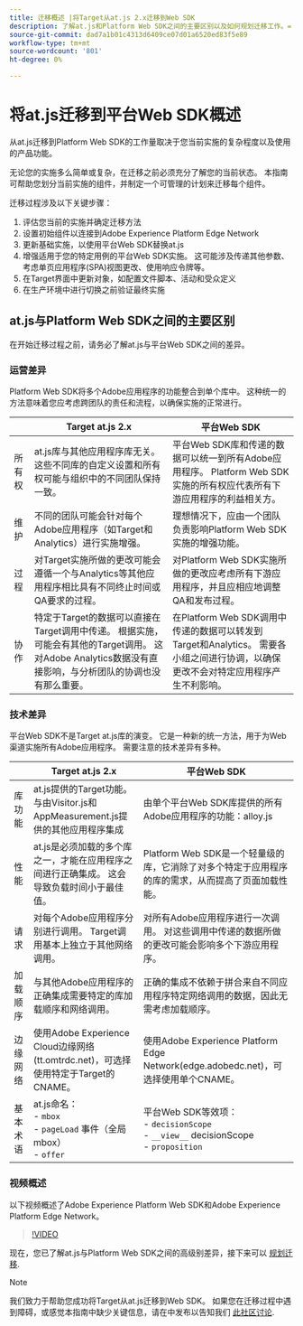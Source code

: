 ```yaml
---
title: 迁移概述 |将Target从at.js 2.x迁移到Web SDK
description: 了解at.js和Platform Web SDK之间的主要区别以及如何规划迁移工作。=
source-git-commit: dad7a1b01c4313d6409ce07d01a6520ed83f5e89
workflow-type: tm+mt
source-wordcount: '801'
ht-degree: 0%

---
```


# 将at.js迁移到平台Web SDK概述

从at.js迁移到Platform Web SDK的工作量取决于您当前实施的复杂程度以及使用的产品功能。

无论您的实施多么简单或复杂，在迁移之前必须充分了解您的当前状态。 本指南可帮助您划分当前实施的组件，并制定一个可管理的计划来迁移每个组件。

迁移过程涉及以下关键步骤：

1. 评估您当前的实施并确定迁移方法
1. 设置初始组件以连接到Adobe Experience Platform Edge Network
1. 更新基础实施，以使用平台Web SDK替换at.js
1. 增强适用于您的特定用例的平台Web SDK实施。 这可能涉及传递其他参数、考虑单页应用程序(SPA)视图更改、使用响应令牌等。
1. 在Target界面中更新对象，如配置文件脚本、活动和受众定义
1. 在生产环境中进行切换之前验证最终实施

## at.js与Platform Web SDK之间的主要区别

在开始迁移过程之前，请务必了解at.js与平台Web SDK之间的差异。

### 运营差异

Platform Web SDK将多个Adobe应用程序的功能整合到单个库中。 这种统一的方法意味着您应考虑跨团队的责任和流程，以确保实施的正常进行。

|  | Target at.js 2.x | 平台Web SDK |
|---|---|---|
| 所有权 | at.js库与其他应用程序库无关。 这些不同库的自定义设置和所有权可能与组织中的不同团队保持一致。 | 平台Web SDK库和传递的数据可以统一到所有Adobe应用程序。 Platform Web SDK实施的所有权应代表所有下游应用程序的利益相关方。 |
| 维护 | 不同的团队可能会针对每个Adobe应用程序（如Target和Analytics）进行实施增强。 | 理想情况下，应由一个团队负责影响Platform Web SDK实施的增强功能。 |
| 过程 | 对Target实施所做的更改可能会遵循一个与Analytics等其他应用程序相比具有不同终止时间或QA要求的过程。 | 对Platform Web SDK实施所做的更改应考虑所有下游应用程序，并且应相应地调整QA和发布过程。 |
| 协作 | 特定于Target的数据可以直接在Target调用中传递。 根据实施，可能会有其他的Target调用。 这对Adobe Analytics数据没有直接影响，与分析团队的协调也没有那么重要。 | 在Platform Web SDK调用中传递的数据可以转发到Target和Analytics。 需要各小组之间进行协调，以确保更改不会对特定应用程序产生不利影响。 |

### 技术差异

平台Web SDK不是Target at.js库的演变。 它是一种新的统一方法，用于为Web渠道实施所有Adobe应用程序。 需要注意的技术差异有多种。

|  | Target at.js 2.x | 平台Web SDK |
|---|---|---|
| 库功能 | at.js提供的Target功能。 与由Visitor.js和AppMeasurement.js提供的其他应用程序集成 | 由单个平台Web SDK库提供的所有Adobe应用程序的功能：alloy.js |
| 性能 | at.js是必须加载的多个库之一，才能在应用程序之间进行正确集成。 这会导致负载时间小于最佳值。 | Platform Web SDK是一个轻量级的库，它消除了对多个特定于应用程序的库的需求，从而提高了页面加载性能。 |
| 请求 | 对每个Adobe应用程序分别进行调用。 Target调用基本上独立于其他网络调用。 | 对所有Adobe应用程序进行一次调用。 对这些调用中传递的数据所做的更改可能会影响多个下游应用程序。 |
| 加载顺序 | 与其他Adobe应用程序的正确集成需要特定的库加载顺序和网络调用。 | 正确的集成不依赖于拼合来自不同应用程序特定网络调用的数据，因此无需考虑加载顺序。 |
| 边缘网络 | 使用Adobe Experience Cloud边缘网络(tt.omtrdc.net)，可选择使用特定于Target的CNAME。 | 使用Adobe Experience Platform Edge Network(edge.adobedc.net)，可选择使用单个CNAME。 |
| 基本术语 | at.js命名： <br> - `mbox` <br> - `pageLoad` 事件（全局mbox） <br> - `offer` | 平台Web SDK等效项： <br> - `decisionScope` <br> - `__view__` decisionScope <br> - `proposition` |

### 视频概述

以下视频概述了Adobe Experience Platform Web SDK和Adobe Experience Platform Edge Network。

>[!VIDEO](https://video.tv.adobe.com/v/34141/?quality=12&learn=on)

现在，您已了解at.js与Platform Web SDK之间的高级别差异，接下来可以 [规划迁移](plan-migration.md).

>[!NOTE]
>
>我们致力于帮助您成功将Target从at.js迁移到Web SDK。 如果您在迁移过程中遇到障碍，或感觉本指南中缺少关键信息，请在中发布以告知我们 [此社区讨论](https://experienceleaguecommunities.adobe.com/t5/adobe-experience-platform-launch/tutorial-discussion-implement-adobe-experience-cloud-with-web/td-p/444996).